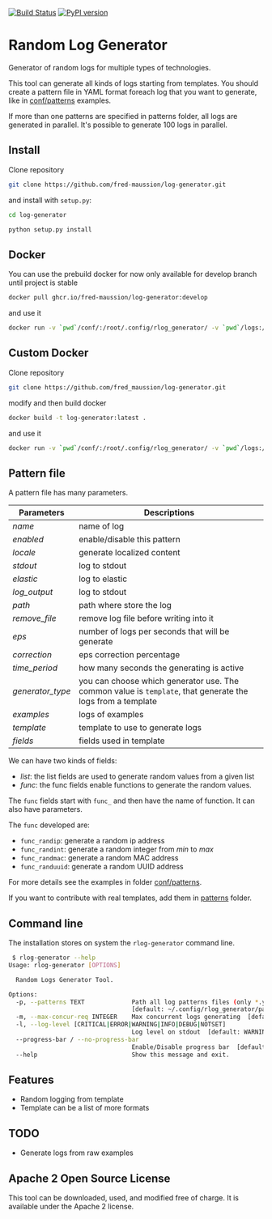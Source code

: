 [![Build Status](https://travis-ci.org/WuerthPhoenix/log-generator.svg?branch=develop)](https://travis-ci.org/WuerthPhoenix/log-generator)
[![PyPI version](https://badge.fury.io/py/rlog-generator.png)](https://badge.fury.io/py/rlog-generator)

# Random Log Generator

Generator of random logs for multiple types of technologies.

This tool can generate all kinds of logs starting from templates.
You should create a pattern file in YAML format foreach log that you want to generate, like in [conf/patterns](conf/patterns) examples.

If more than one patterns are specified in patterns folder, all logs are generated in parallel. It's possible to generate 100 logs in parallel.

## Install

Clone repository

```bash
git clone https://github.com/fred-maussion/log-generator.git
```

and install with `setup.py`:

```bash
cd log-generator

python setup.py install
```

## Docker

You can use the prebuild docker for now only available for develop branch until project is stable

```bash
docker pull ghcr.io/fred-maussion/log-generator:develop 
```

and use it

```bash
docker run -v `pwd`/conf/:/root/.config/rlog_generator/ -v `pwd`/logs:/logs/ ghcr.io/fred-maussion/log-generator:develop      
```


## Custom Docker

Clone repository

```bash
git clone https://github.com/fred_maussion/log-generator.git
```

modify and then build docker

```bash
docker build -t log-generator:latest .
```

and use it

```bash
docker run -v `pwd`/conf/:/root/.config/rlog_generator/ -v `pwd`/logs:/logs/ log-generator
```

## Pattern file

A pattern file has many parameters.

| Parameters | Descriptions |
| ---------- | ------------ |
| _name_ | name of log
| _enabled_ | enable/disable this pattern
| _locale_ | generate localized content
| _stdout_ | log to stdout
| _elastic_ | log to elastic
| _log_output_ | log to stdout
| _path_ | path where store the log
| _remove_file_ | remove log file before writing into it
| _eps_ | number of logs per seconds that will be generate
| _correction_ | eps correction percentage
| _time_period_ | how many seconds the generating is active
| _generator_type_ | you can choose which generator use. The common value is `template`, that generate the logs from a template
| _examples_ | logs of examples
| _template_ | template to use to generate logs
| _fields_ | fields used in template

We can have two kinds of fields:
 - _list_: the list fields are used to generate random values from a given list
 - _func_: the func fields enable functions to generate the random values.

The `func` fields start with `func_` and then have the name of function. It can also have parameters.

The `func` developed are:
 - `func_randip`: generate a random ip address
 - `func_randint`: generate a random integer from _min_ to _max_
 - `func_randmac`: generate a random MAC address
 - `func_randuuid`: generate a random UUID address

For more details see the examples in folder [conf/patterns](conf/patterns).

If you want to contribute with real templates, add them in [patterns](patterns) folder.

## Command line

The installation stores on system the `rlog-generator` command line.

```bash
 $ rlog-generator --help
Usage: rlog-generator [OPTIONS]

  Random Logs Generator Tool.

Options:
  -p, --patterns TEXT             Path all log patterns files (only *.yml)
                                  [default: ~/.config/rlog_generator/patterns]
  -m, --max-concur-req INTEGER    Max concurrent logs generating  [default: 10]
  -l, --log-level [CRITICAL|ERROR|WARNING|INFO|DEBUG|NOTSET]
                                  Log level on stdout  [default: WARNING]
  --progress-bar / --no-progress-bar
                                  Enable/Disable progress bar  [default: False]
  --help                          Show this message and exit.

```

## Features

 - Random logging from template
 - Template can be a list of more formats

## TODO

 - Generate logs from raw examples

## Apache 2 Open Source License
This tool can be downloaded, used, and modified free of charge. It is available under the Apache 2 license.